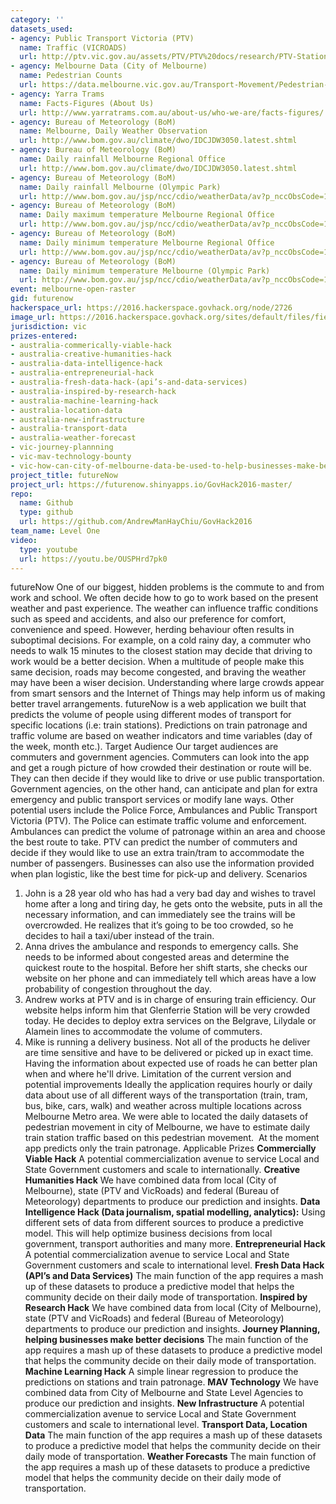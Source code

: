 ```yaml
---
category: ''
datasets_used:
- agency: Public Transport Victoria (PTV)
  name: Traffic (VICROADS)
  url: http://ptv.vic.gov.au/assets/PTV/PTV%20docs/research/PTV-Station-by-Station-Fact-Sheet-accessible-version-2015.xls
- agency: Melbourne Data (City of Melbourne)
  name: Pedestrian Counts
  url: https://data.melbourne.vic.gov.au/Transport-Movement/Pedestrian-Counts/b2ak-trbp
- agency: Yarra Trams
  name: Facts-Figures (About Us)
  url: http://www.yarratrams.com.au/about-us/who-we-are/facts-figures/
- agency: Bureau of Meteorology (BoM)
  name: Melbourne, Daily Weather Observation
  url: http://www.bom.gov.au/climate/dwo/IDCJDW3050.latest.shtml
- agency: Bureau of Meteorology (BoM)
  name: Daily rainfall Melbourne Regional Office
  url: http://www.bom.gov.au/climate/dwo/IDCJDW3050.latest.shtml
- agency: Bureau of Meteorology (BoM)
  name: Daily rainfall Melbourne (Olympic Park)
  url: http://www.bom.gov.au/jsp/ncc/cdio/weatherData/av?p_nccObsCode=136&p_display_type=dailyDataFile&p_startYear=&p_c=&p_stn_num=86338
- agency: Bureau of Meteorology (BoM)
  name: Daily maximum temperature Melbourne Regional Office
  url: http://www.bom.gov.au/jsp/ncc/cdio/weatherData/av?p_nccObsCode=122&p_display_type=dailyDataFile&p_startYear=&p_c=&p_stn_num=86071
- agency: Bureau of Meteorology (BoM)
  name: Daily minimum temperature Melbourne Regional Office
  url: http://www.bom.gov.au/jsp/ncc/cdio/weatherData/av?p_nccObsCode=123&p_display_type=dailyDataFile&p_startYear=&p_c=&p_stn_num=86071
- agency: Bureau of Meteorology (BoM)
  name: Daily minimum temperature Melbourne (Olympic Park)
  url: http://www.bom.gov.au/jsp/ncc/cdio/weatherData/av?p_nccObsCode=123&p_display_type=dailyDataFile&p_startYear=&p_c=&p_stn_num=86338
event: melbourne-open-raster
gid: futurenow
hackerspace_url: https://2016.hackerspace.govhack.org/node/2726
image_url: https://2016.hackerspace.govhack.org/sites/default/files/field/image/zagQQKd.jpg
jurisdiction: vic
prizes-entered:
- australia-commerically-viable-hack
- australia-creative-humanities-hack
- australia-data-intelligence-hack
- australia-entrepreneurial-hack
- australia-fresh-data-hack-(api’s-and-data-services)
- australia-inspired-by-research-hack
- australia-machine-learning-hack
- australia-location-data
- australia-new-infrastructure
- australia-transport-data
- australia-weather-forecast
- vic-journey-plannning
- vic-mav-technology-bounty
- vic-how-can-city-of-melbourne-data-be-used-to-help-businesses-make-better-decisions?
project_title: futureNow
project_url: https://futurenow.shinyapps.io/GovHack2016-master/
repo:
  name: Github
  type: github
  url: https://github.com/AndrewManHayChiu/GovHack2016
team_name: Level One
video:
  type: youtube
  url: https://youtu.be/OUSPHrd7pk0
---
```


​​​​​​​futureNow
One of our biggest, hidden problems is the commute to and from work and school.
We often decide how to go to work based on the present weather and past experience. The weather can influence traffic conditions such as speed and accidents, and also our preference for comfort, convenience and speed.
However, herding behaviour often results in suboptimal decisions. For example, on a cold rainy day, a commuter who needs to walk 15 minutes to the closest station may decide that driving to work would be a better decision. When a multitude of people make this same decision, roads may become congested, and braving the weather may have been a wiser decision.
Understanding where large crowds appear from smart sensors and the Internet of Things may help inform us of making better travel arrangements.
futureNow is a web application we built that predicts the volume of people using different modes of transport for specific locations (i.e: train stations). Predictions on train patronage and traffic volume are based on weather indicators and time variables (day of the week, month etc.).
​​​​​​​Target Audience
Our target audiences are commuters and government agencies. Commuters can look into the app and get a rough picture of how crowded their destination or route will be. They can then decide if they would like to drive or use public transportation. Government agencies, on the other hand, can anticipate and plan for extra emergency and public transport services or modify lane ways.
Other potential users include the Police Force, Ambulances and Public Transport Victoria (PTV). The Police can estimate traffic volume and enforcement. Ambulances can predict the volume of patronage within an area and choose the best route to take. PTV can predict the number of commuters and decide if they would like to use an extra train/tram to accommodate the number of passengers.
Businesses can also use the information provided when plan logistic, like the best time for pick-up and delivery.
Scenarios
1. John is a 28 year old who has had a very bad day and wishes to travel home after a long and tiring day, he gets onto the website, puts in all the necessary information, and can immediately see the trains will be overcrowded. He realizes that it’s going to be too crowded, so he decides to hail a taxi/uber instead of the train.
2. Anna drives the ambulance and responds to emergency calls. She needs to be informed about congested areas and determine the quickest route to the hospital. Before her shift starts, she checks our website on her phone and can immediately tell which areas have a low probability of congestion throughout the day.
3. Andrew works at PTV and is in charge of ensuring train efficiency. Our website helps inform him that Glenferrie Station will be very crowded today. He decides to deploy extra services on the Belgrave, Lilydale or Alamein lines to accommodate the volume of commuters.
4. Mike is running a delivery business. Not all of the products he deliver are time sensitive and have to be delivered or picked up in exact time. Having the information about expected use of roads he can better plan when and where he'll drive.
Limitation of the current version and potential improvements
Ideally the application requires hourly or daily data about use of all different ways of the transportation (train, tram, bus, bike, cars, walk) and weather across multiple locations across Melbourne Metro area. We were able to located the daily datasets of pedestrian movement in city of Melbourne, we have to estimate daily train station traffic based on this pedestrian movement.  At the moment app predicts only the train patronage.
Applicable Prizes​​​​​​​
**Commercially Viable Hack**
A potential commercialization avenue to service Local and State Government customers and scale to internationally.
**Creative Humanities Hack**
We have combined data from local (City of Melbourne), state (PTV and VicRoads) and federal (Bureau of Meteorology) departments to produce our prediction and insights.
**Data Intelligence Hack (Data journalism, spatial modelling, analytics):**
Using different sets of data from different sources to produce a predictive model. This will help optimize business decisions from local government, transport authorities and many more.
**Entrepreneurial Hack**
A potential commercialization avenue to service Local and State Government customers and scale to international level.
**Fresh Data Hack (API’s and Data Services)**
The main function of the app requires a mash up of these datasets to produce a predictive model that helps the community decide on their daily mode of transportation.
**Inspired by Research Hack**
We have combined data from local (City of Melbourne), state (PTV and VicRoads) and federal (Bureau of Meteorology) departments to produce our prediction and insights.
**Journey Planning, helping businesses make better decisions**
The main function of the app requires a mash up of these datasets to produce a predictive model that helps the community decide on their daily mode of transportation.
**Machine Learning Hack**
A simple linear regression to produce the predictions on stations and train patronage.
**MAV Technology**
We have combined data from City of Melbourne and State Level Agencies to produce our prediction and insights.
**New Infrastructure**
A potential commercialization avenue to service Local and State Government customers and scale to international level.
**Transport Data, Location Data**
The main function of the app requires a mash up of these datasets to produce a predictive model that helps the community decide on their daily mode of transportation.
**Weather Forecasts**
The main function of the app requires a mash up of these datasets to produce a predictive model that helps the community decide on their daily mode of transportation.